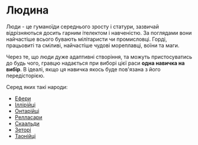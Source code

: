 # Людина
Люди - це гуманоїди середнього зросту і статури, зазвичай відрізняються досить гарним ітелектом і навченістю. За поглядами вони найчастіше всього бувають мілітаристи чи промисловці. Горді, працьовиті та сміливі, найчастіше чудові мореплавці, воїни та маги.

Через те, що люди дуже адаптивні створіння, та можуть пристосуватись до будь чого, гравцю надається при виборі цієї раси **одна навичка на вибір**. В ідеалі, якщо ця навичка якось буде пов'язана з його передісторією.

Серед яких такі народи:
* [Ефери](/docs/races/human/efers.md)
* [Іллірійці](/docs/races/human/illirians.md)
* [Онтарійці](/docs/races/human/ontarians.md)
* [Релласари](/docs/races/human/rellasars.md)
* [Скаальди](/docs/races/human/skaalds.md)
* [Зеторі](/docs/races/human/zetori.md)
* [Таонійці](/docs/races/human/taonians.md)